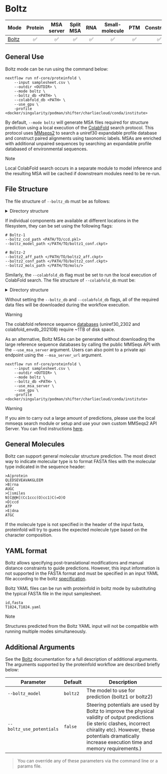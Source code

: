 # Boltz

| Mode                                                                              | Protein | MSA server | Split MSA | RNA | Small-molecule | PTM  | Constraints | pLM |
| :-------------------------------------------------------------------------------- | :----: | :---------: | :------: | :--: | :------------: | :--: | :--------: | :--: |
| [Boltz](https://github.com/jwohlwend/boltz/)                                      |   ✅   |     ✅     |    ✅    | ✅  |       ✅       |  ✅ |     ✅     | ❌  |

## General Use

Boltz mode can be run using the command below:

  ```console
  nextflow run nf-core/proteinfold \
      --input samplesheet.csv \
      --outdir <OUTDIR> \
      --mode boltz \
      --boltz_db <PATH> \
      --colabfold_db <PATH> \
      --use_gpu \
      -profile <docker/singularity/podman/shifter/charliecloud/conda/institute>
  ```

By default, `--mode boltz` will generate MSA files required for structure prediction using a local execution of the [ColabFold](https://github.com/sokrypton/ColabFold) search protocol. This protocol uses [MMseqs2](https://github.com/soedinglab/MMseqs2) to search a uniref30 expandable profile database and construct paired alignments using taxonomic labels. MSAs are enriched with additional unpaired sequences by searching an expandable profile databased of environmental sequences.

> [!NOTE]
> Local ColabFold search occurs in a separate module to model inference and the resulting MSA will be cached if downstream modules need to be re-run.

## File Structure

The file structure of `--boltz_db` must be as follows:

<details markdown="1">
<summary>Directory structure</summary>
```
<boltz_db>/
└── params
    ├── boltz1_conf.ckpt
    ├── boltz2_aff.ckpt
    ├── boltz2_conf.ckpt
    ├── ccd.pkl
    └── mols
```
</details>

If individual components are available at different locations in the filesystem, they can be set using the following flags:

```console
# Boltz-1
--boltz_ccd_path <PATH/TO/ccd.pkl> 
--boltz_model_path </PATH/TO/boltz1_conf.ckpt> 

# Boltz-2
--boltz2_aff_path </PATH/TO/boltz2_aff.ckpt>
--boltz2_conf_path </PATH/TO/boltz2_conf.ckpt>
--boltz2_mols_path </PATH/TO/mols/>
```

Similarly, the `--colabfold_db` flag must be set to run the local execution of ColabFold search. The file structure of `--colabfold_db` must be:

<details markdown="1">
<summary>Directory structure</summary>
```
<colabfold_db>/
├── colabfold_envdb
│   ├── colabfold_envdb_202108_db
│   ├── colabfold_envdb_202108_db_aln
│   ├── colabfold_envdb_202108_db_aln.dbtype
│   └── ...
└── colabfold_uniref30
    ├── uniref30_2302_db
    ├── uniref30_2302_db_aln
    ├── uniref30_2302_db_aln.dbtype
    └── ...
```
</details>

Without setting the `--boltz_db` and `--colabfold_db` flags, all of the required data files will be downloaded during the workflow execution.

> [!WARNING]
> The colabfold reference sequence [databases](https://colabfold.mmseqs.com/) (uniref30_2302 and colabfold_envdb_202108) require ~1TB of disk space.

As an alternative, Boltz MSAs can be generated without downloading the large reference sequence databases by calling the public MMSeqs API with the `--use_msa_server` argument. Users can also point to a private api endpoint using the `--msa_server_url` argument.

```console
nextflow run nf-core/proteinfold \
    --input samplesheet.csv \
    --outdir <OUTDIR> \
    --mode boltz \
    --boltz_db <PATH> \
    --use_msa_server \
    --use_gpu \
    -profile <docker/singularity/podman/shifter/charliecloud/conda/institute>
```

> [!WARNING]
> If you aim to carry out a large amount of predictions, please use the local mmseqs search module or setup and use your own custom MMSeqs2 API Server. You can find instructions [here](https://github.com/sokrypton/ColabFold/tree/main/MsaServer).

## General Molecules

Boltz can support general molecular structure prediction. The most direct way to indicate molecular type is to format FASTA files with the molecular type indicated in the sequence header:

```
>A|protein
QLEDSEVEAVAKGLEEM
>B|rna
AUGC
>C|smiles
N[C@@H](Cc1ccc(O)cc1)C(=O)O
>D|ccd
ATP
>E|dna
ATGC
```

If the molecule type is not specified in the header of the input fasta, proteinfold will try to guess the expected molecule type based on the character composition.

## YAML format

Boltz allows specifying post-translational modifications and manual distance constraints to guide predictions. However, this input information is not supported in the FASTA format and must be specified in an input YAML file according to the boltz [specification](https://github.com/jwohlwend/boltz/blob/main/docs/prediction.md#yaml-format).

Boltz YAML files can be run with proteinfold in boltz mode by substituting the typical FASTA file in the input samplesheet.

```
id,fasta
T1024,T1024.yaml
```

> [!NOTE]
> Structures predicted from the Boltz YAML input will not be compatible with running multiple modes simultaneously.

## Additional Arguments

See the [Boltz](https://github.com/jwohlwend/boltz) documentation for a full description of additional arguments. The arguments supported by the proteinfold workflow are described briefly below:

| Parameter                | Default  | Description                                         |
| ------------------------ | -------- | --------------------------------------------------- |
| `--boltz_model`          | `boltz2` | The model to use for prediction (boltz1 or boltz2)  |
| `--boltz_use_potentials` | `false`  | Steering potentials are used by Boltz to improve the physical validity of output predictions (ie steric clashes, incorrect chirality etc). However, these potentials dramatically increase execution time and memory requirements.)   |

> You can override any of these parameters via the command line or a params file.